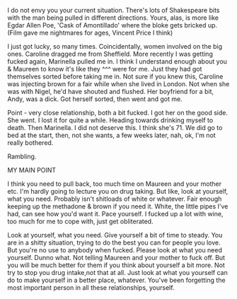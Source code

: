 I do not envy you your current situation. There's lots of Shakespeare bits with the man being pulled in different directions. Yours, alas, is more like Egdar Allen Poe, 'Cask of Amontillado' where the bloke gets bricked up. (Film gave me nightmares for ages, Vincent Price I think)

I just got lucky, so many times. Coincidentally, women involved on the big ones. Caroline dragged me from Sheffield. More recently I was getting fucked again, Marinella pulled me in.
I think I understand enough about you & Maureen to know it's like they ^^^ were for me. Just they had got themselves sorted before taking me in. 
Not sure if you knew this, Caroline was injecting brown for a fair while when she lived in London. Not when she was with Nigel, he'd have shouted and flushed.
Her boyfriend for a bit, Andy, was a dick.
Got herself sorted, then went and got me. 

Point - very close relationship, both a bit fucked. I got her on the good side. She went. I lost it for quite a while. Heading towards drinking myself to death.
Then Marinella. I did not deserve this. I think she's 71. We did go to bed at the start, then, not she wants, a few weeks later, nah, ok, I'm not really bothered.

Rambling.

MY MAIN POINT

I think you need to pull back, too much time on Maureen and your mother etc. 
I'm hardly going to lecture you on drug taking. But like, look at yourself, what you need. Probably isn't shitloads of white or whatever. Fair enough keeping up the methadone & brown if you need it. White, the little pipes I've had, can see how you'd want it. Pace yourself. 
I fucked up a lot with wine, too much for me to cope with, just get obliterated. 

Look at yourself, what you need. 
Give yourself a bit of time to steady.
You are in a shitty situation, trying to do the best you can for people you love.
But you're no use to anybody when fucked. Please look at what you need yourself. 
Dunno what. Not telling Maureen and your mother to fuck off. 
But you will be much better for them if you think about yourself a bit more. 
Not try to stop you drug intake,not that at all. Just look at what you yourself can do to make yourself in a better place, whatever.
You've been forgetting the most important person in all these relationships, yourself.




